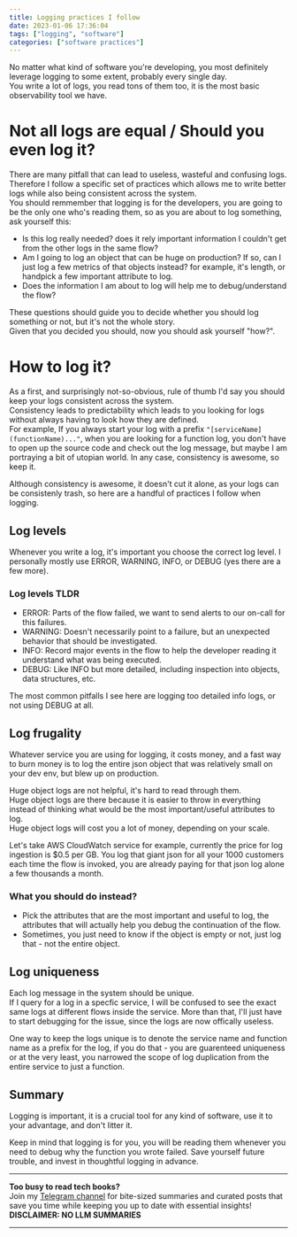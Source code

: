 ```yaml
---
title: Logging practices I follow
date: 2023-01-06 17:36:04
tags: ["logging", "software"]
categories: ["software practices"]
---
```


No matter what kind of software you're developing, you most definitely leverage logging to some extent, probably every single day.  
You write a lot of logs, you read tons of them too, it is the most basic observability tool we have.  

# Not all logs are equal / Should you even log it?

There are many pitfall that can lead to useless, wasteful and confusing logs. Therefore I follow a specific set of practices which allows me to write better logs while also being consistent across the system.  
You should remmember that logging is for the developers, you are going to be the only one who's reading them, so as you are about to log something, ask yourself this:

* Is this log really needed? does it rely important information I couldn't get from the other logs in the same flow? 
* Am I going to log an object that can be huge on production? If so, can I just log a few metrics of that objects instead? for example, it's length, or handpick a few important attribute to log.
* Does the information I am about to log will help me to debug/understand the flow?

These questions should guide you to decide whether you should log something or not, but it's not the whole story.  
Given that you decided you should, now you should ask yourself "how?".  

# How to log it?  

As a first, and surprisingly not-so-obvious, rule of thumb I'd say you should keep your logs consistent across the system.  
Consistency leads to predictability which leads to you looking for logs without always having to look how they are defined.  
For example, If you always start your log with a prefix `"[serviceName](functionName)..."`, when you are looking for a function log, you don't have to open up the source code and check out the log message, but maybe I am portraying a bit of utopian world. In any case, consistency is awesome, so keep it.  


Although consistency is awesome, it doesn't cut it alone, as your logs can be consistenly trash, so here are a handful of practices I follow when logging.

## Log levels  

Whenever you write a log, it's important you choose the correct log level.
I personally mostly use ERROR, WARNING, INFO, or DEBUG (yes there are a few more).

### Log levels TLDR  
* ERROR: Parts of the flow failed, we want to send alerts to our on-call for this failures.
* WARNING: Doesn't necessarily point to a failure, but an unexpected behavior that should be investigated.
* INFO: Record major events in the flow to help the developer reading it understand what was being executed.
* DEBUG: Like INFO but more detailed, including inspection into objects, data structures, etc.

The most common pitfalls I see here are logging too detailed info logs, or not using DEBUG at all.

## Log frugality  
Whatever service you are using for logging, it costs money, and a fast way to burn money is to log the entire json object that was relatively small on your dev env, but blew up on production.

Huge object logs are not helpful, it's hard to read through them.  
Huge object logs are there because it is easier to throw in everything instead of thinking what would be the most important/useful attributes to log.    
Huge object logs will cost you a lot of money, depending on your scale.  

Let's take AWS CloudWatch service for example, currently the price for log ingestion is $0.5 per GB. You log that giant json for all your 1000 customers each time the flow is invoked, you are already paying for that json log alone a few thousands a month. 

### What you should do instead?
* Pick the attributes that are the most important and useful to log, the attributes that will actually help you debug the continuation of the flow.
* Sometimes, you just need to know if the object is empty or not, just log that - not the entire object.

## Log uniqueness
Each log message in the system should be unique.   
If I query for a log in a specfic service, I will be confused to see the exact same logs at different flows inside the service. 
More than that, I'll just have to start debugging for the issue, since the logs are now offically useless.  

One way to keep the logs unique is to denote the service name and function name as a prefix for the log, if you do that - you are guarenteed uniqueness or at the very least, you narrowed the scope of log duplication from the entire service to just a function. 


## Summary
Logging is important, it is a crucial tool for any kind of software, use it to your advantage, and don't litter it.  

Keep in mind that logging is for you, you will be reading them whenever you need to debug why the function you wrote failed. Save yourself future trouble, and invest in thoughtful logging in advance.


<!-- PROMO BLOCK -->
---

**Too busy to read tech books?**  
Join my [Telegram channel](https://t.me/booksbytes) for bite-sized summaries and curated posts that save you time while keeping you up to date with essential insights!  
**DISCLAIMER: NO LLM SUMMARIES**

---
<!-- END PROMO BLOCK -->

